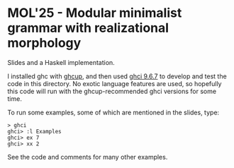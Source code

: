 # MOL'25 - Modular minimalist grammar with realizational morphology

Slides and a Haskell implementation.

I installed ghc with [ghcup](https://www.haskell.org/ghcup/), and then used
[ghci 9.6.7](https://downloads.haskell.org/ghc/latest/docs/users_guide/ghci.html)
to develop and test the code in this directory.
No exotic language features are used, so hopefully this code will
run with the ghcup-recommended ghci versions for some time.

To run some examples, some of which are mentioned in the slides, type:

```
> ghci
ghci> :l Examples
ghci> ex 7
ghci> xx 2
```

See the code and comments for many other examples.
